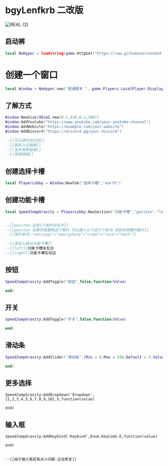 # bgyLenfkrb 二改版
![REAL (2)](https://github.com/3345-c-a-t-s-u-s/NoHyperLib/assets/117000269/c2cc249c-ed95-4d99-84ad-f432ed6698da)

## 启动裤
````lua
local NoHyper = loadstring(game:HttpGet("https://raw.githubusercontent.com/AWDX-DYVB/River-UI/main/River%20UI%E6%BA%90%E7%A0%81.lua"))()
````

# 创建一个窗口
````lua
local Window = NoHyper.new("普通脚本 "..game.Players.LocalPlayer.DisplayName,"rbxassetid://13169991903","Welcome back!")
````

## 了解方式
````lua
Window:NewSize(UDim2.new(0.1,430,0.1,300))
Window:AddYoutube("https://www.youtube.com/your-youtube-channel")
Window:AddWebsite("https://example.com/your-website")
Window:AddDiscord("https://discord.gg/your-discord")

--[[可以填写自己的]]
--[[联系方式链接]]
--[[宣传视频链接]]
--[[频道链接]]
````

## 创建选择卡槽
````lua
local PlayerLobby = Window:NewTab("选择卡槽","earth") 
````

## 创建功能卡槽
````lua
local SpeedJumpGravity = PlayerLobby:NewSection("功能卡槽","positon","left")


--[[positon-这是1个图片的名字]]
--[[positon-如果你想更换这个图片-可以输入以下这几个单词-找到你想要的图片]]
--[[图片单词:"settings"="smartphone"="crown"="save"="hash"]]

--[[该怎么移动功能卡槽]]
--[[left]]功能卡槽在左边
--[[right]]功能卡槽在右边
````

## 按钮
````lua
SpeedJumpGravity:AddToggle("按钮",false,function(Value)

end)
````

## 开关
````lua
SpeedJumpGravity:AddToggle("开关",false,function(Value)

end)
````

## 滑动条
````lua
SpeedJumpGravity:AddSlider("滑动条",{Min = 0,Max = 500,Default = 0,ValueT = "%"},function(Value)

end)
````

## 更多选择
````
SpeedJumpGravity:AddDropdown('Dropdown',{1,2,3,4,5,6,7,8,9,10},5,function(value)

end)
````

## 输入框
````
SpeedJumpGravity:AddKeybind('Keybind',Enum.KeyCode.E,function(value)
	
end)


--[[由于输入框还有点小问题-正在修复]]
````
